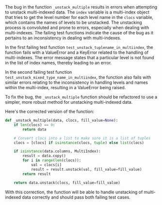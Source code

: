 The bug in the function `_unstack_multiple` results in errors when attempting to unstack multi-indexed data. The `index` variable is a multi-index object that tries to get the level number for each level name in the `clocs` variable, which contains the names of levels to be unstacked. The unstacking process is convoluted and prone to errors, especially when dealing with multi-indexes. The failing test functions indicate the cause of the bug as it pertains to an inconsistency in dealing with multi-indexes.

In the first failing test function `test_unstack_tuplename_in_multiindex`, the function fails with a ValueError and a KeyError related to the handling of multi-indexes. The error message states that a particular level is not found in the list of index names, thereby leading to an error.

In the second failing test function `test_unstack_mixed_type_name_in_multiindex`, the function also fails with similar errors relating to the inconsistency in handling levels and names within the multi-index, resulting in a ValueError being raised.

To fix the bug, the `_unstack_multiple` function should be refactored to use a simpler, more robust method for unstacking multi-indexed data.

Here's the corrected version of the function:
```python
def _unstack_multiple(data, clocs, fill_value=None):
    if len(clocs) == 0:
        return data

    # Convert clocs into a list to make sure it is a list of tuples
    clocs = [clocs] if isinstance(clocs, tuple) else list(clocs)

    if isinstance(data.columns, MultiIndex):
        result = data.copy()
        for i in range(len(clocs)):
            val = clocs[i]
            result = result.unstack(val, fill_value=fill_value)
        return result

    return data.unstack(clocs, fill_value=fill_value)
```

With this correction, the function will be able to handle unstacking of multi-indexed data correctly and should pass both failing test cases.